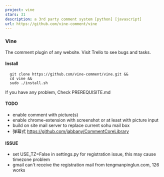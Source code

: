 ```yaml
---
project: vine
stars: 31
description: a 3rd party comment system [python] [javascript]
url: https://github.com/vine-comment/vine
---
```


### Vine

The comment plugin of any website. Visit Trello to see bugs and tasks.

#### Install

```
  git clone https://github.com/vine-comment/vine.git &&
  cd vine &&
  sudo ./install.sh
```

If you have any problem, Check PREREQUISITE.md

#### TODO

-   enable comment with picture(s)
-   enable chrome-extension with screenshot or at least with picture input
-   build on site mail server to replace current sohu mail box
-   弹幕式 https://github.com/jabbany/CommentCoreLibrary

#### ISSUE

-   set USE\_TZ=False in settings.py for registration issue, this may cause timezone problem
-   gmail can't receive the registration mail from tengmanpinglun.com, 126 works
